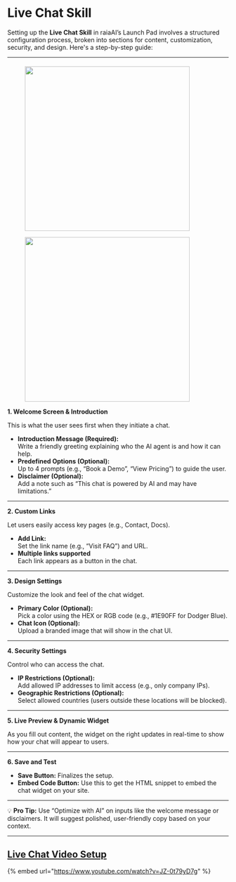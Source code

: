 # Live Chat Skill

Setting up the **Live Chat Skill** in raiaAI’s Launch Pad involves a structured configuration process, broken into sections for content, customization, security, and design. Here's a step-by-step guide:&#x20;

***

####

<div align="left" data-full-width="false"><figure><img src="../.gitbook/assets/Screenshot 2025-04-17 at 9.25.14 AM.png" alt="" width="375"><figcaption></figcaption></figure> <figure><img src="../.gitbook/assets/Screenshot 2025-04-17 at 9.24.38 AM (1).png" alt="" width="375"><figcaption></figcaption></figure></div>

**1. Welcome Screen & Introduction**

This is what the user sees first when they initiate a chat.

* **Introduction Message (Required):**\
  Write a friendly greeting explaining who the AI agent is and how it can help.
* **Predefined Options (Optional):**\
  Up to 4 prompts (e.g., “Book a Demo”, “View Pricing”) to guide the user.
* **Disclaimer (Optional):**\
  Add a note such as “This chat is powered by AI and may have limitations.”

***

**2. Custom Links**

Let users easily access key pages (e.g., Contact, Docs).

* **Add Link:**\
  Set the link name (e.g., “Visit FAQ”) and URL.
* **Multiple links supported**\
  Each link appears as a button in the chat.

***

**3. Design Settings**

Customize the look and feel of the chat widget.

* **Primary Color (Optional):**\
  Pick a color using the HEX or RGB code (e.g., #1E90FF for Dodger Blue).
* **Chat Icon (Optional):**\
  Upload a branded image that will show in the chat UI.

***

**4. Security Settings**

Control who can access the chat.

* **IP Restrictions (Optional):**\
  Add allowed IP addresses to limit access (e.g., only company IPs).
* **Geographic Restrictions (Optional):**\
  Select allowed countries (users outside these locations will be blocked).

***

**5. Live Preview & Dynamic Widget**

As you fill out content, the widget on the right updates in real-time to show how your chat will appear to users.

***

**6. Save and Test**

* **Save Button:** Finalizes the setup.
* **Embed Code Button:** Use this to get the HTML snippet to embed the chat widget on your site.

***

💡 **Pro Tip:** Use “Optimize with AI” on inputs like the welcome message or disclaimers. It will suggest polished, user-friendly copy based on your context.

***

## [Live Chat Video Setup](https://www.youtube.com/watch?v=JZ-0t79yD7g)

{% embed url="https://www.youtube.com/watch?v=JZ-0t79yD7g" %}
